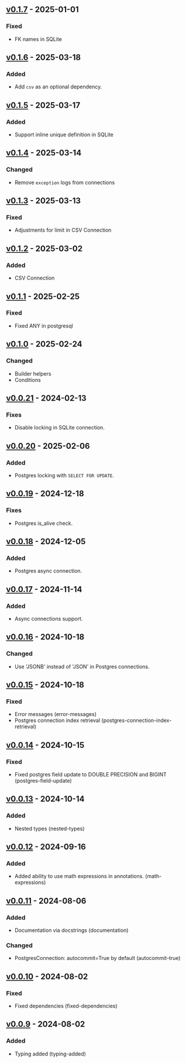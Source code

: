 ## [v0.1.7](https://pypi.org/project/amsdal-glue-connections/0.1.7/) - 2025-01-01

### Fixed

- FK names in SQLite

## [v0.1.6](https://pypi.org/project/amsdal-glue-connections/0.1.6/) - 2025-03-18

### Added

- Add `csv` as an optional dependency.

## [v0.1.5](https://pypi.org/project/amsdal-glue-connections/0.1.5/) - 2025-03-17

### Added

- Support inline unique definition in SQLite

## [v0.1.4](https://pypi.org/project/amsdal-glue-connections/0.1.4/) - 2025-03-14

### Changed

- Remove `exception` logs from connections

## [v0.1.3](https://pypi.org/project/amsdal-glue-connections/0.1.3/) - 2025-03-13

### Fixed

- Adjustments for limit in CSV Connection

## [v0.1.2](https://pypi.org/project/amsdal-glue-connections/0.1.2/) - 2025-03-02

### Added

- CSV Connection

## [v0.1.1](https://pypi.org/project/amsdal-glue-connections/0.1.1/) - 2025-02-25

### Fixed

- Fixed ANY in postgresql


## [v0.1.0](https://pypi.org/project/amsdal-glue-connections/0.1.0/) - 2025-02-24

### Changed

- Builder helpers
- Conditions


## [v0.0.21](https://pypi.org/project/amsdal-glue-connections/0.0.21/) - 2024-02-13

### Fixes

- Disable locking in SQLite connection.

## [v0.0.20](https://pypi.org/project/amsdal-glue-connections/0.0.20/) - 2025-02-06

### Added

- Postgres locking with `SELECT FOR UPDATE`.

## [v0.0.19](https://pypi.org/project/amsdal-glue-connections/0.0.19/) - 2024-12-18

### Fixes

- Postgres is_alive check.

## [v0.0.18](https://pypi.org/project/amsdal-glue-connections/0.0.18/) - 2024-12-05

### Added

- Postgres async connection.

## [v0.0.17](https://pypi.org/project/amsdal-glue-connections/0.0.17/) - 2024-11-14

### Added

- Async connections support.

## [v0.0.16](https://pypi.org/project/amsdal-glue-connections/0.0.16/) - 2024-10-18

### Changed

- Use 'JSONB' instead of 'JSON' in Postgres connections.

## [v0.0.15](https://pypi.org/project/amsdal-glue-connections/0.0.15/) - 2024-10-18

### Fixed

- Error messages (error-messages)
- Postgres connection index retrieval (postgres-connection-index-retrieval)


## [v0.0.14](https://pypi.org/project/amsdal-glue-connections/0.0.14/) - 2024-10-15

### Fixed

- Fixed postgres field update to DOUBLE PRECISION and BIGINT (postgres-field-update)

## [v0.0.13](https://pypi.org/project/amsdal-glue-connections/0.0.13/) - 2024-10-14

### Added

- Nested types (nested-types)

## [v0.0.12](https://pypi.org/project/amsdal-glue-connections/0.0.12/) - 2024-09-16

### Added

- Added ability to use math expressions in annotations. (math-expressions)
## [v0.0.11](https://pypi.org/project/amsdal-glue-connections/0.0.11/) - 2024-08-06

### Added

- Documentation via docstrings (documentation)

### Changed

- PostgresConnection: autocommit=True by default (autocommit-true)
## [v0.0.10](https://pypi.org/project/amsdal-glue-connections/0.0.10/) - 2024-08-02


### Fixed

- Fixed dependencies (fixed-dependencies)



## [v0.0.9](https://pypi.org/project/amsdal-glue-connections/0.0.9/) - 2024-08-02


### Added

- Typing added (typing-added)

